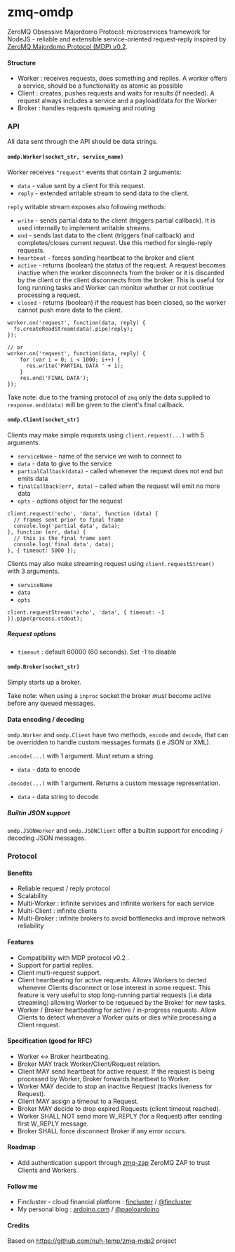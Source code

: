 zmq-omdp
========

ZeroMQ Obsessive Majordomo Protocol: microservices framework for NodeJS - reliable and extensible service-oriented request-reply inspired by [ZeroMQ Majordomo Protocol (MDP) v0.2](http://rfc.zeromq.org/spec:7). 

#### Structure
* Worker : receives requests, does something and replies. A worker offers a service, should be a functionality as atomic as possible
* Client : creates, pushes requests and waits for results (if needed). A request always includes a service and a payload/data for the Worker
* Broker : handles requests queueing and routing

### API

All data sent through the API should be data strings.

#### `omdp.Worker(socket_str, service_name)`

Worker receives `"request"` events that contain 2 arguments:

* `data` - value sent by a client for this request.
* `reply` - extended writable stream to send data to the client.

`reply` writable stream exposes also following methods:

* `write` - sends partial data to the client (triggers partial callback). It is used internally to implement writable streams.
* `end` - sends last data to the client (triggers final callback) and completes/closes current request. Use this method for single-reply requests.
* `heartbeat` - forces sending heartbeat to the broker and client
* `active` - returns (boolean) the status of the request. A request becomes inactive when the worker disconnects from the broker or it is discarded by the client or the client disconnects from the broker. This is useful for long running tasks and Worker can monitor whether or not continue processing a request. 
* `closed` - returns (boolean) if the request has been closed, so the worker cannot push more data to the client.

````
worker.on('request', function(data, reply) {
  fs.createReadStream(data).pipe(reply);
});

// or
worker.on('request', function(data, reply) {
	for (var i = 0; i < 1000; i++) {
	  res.write('PARTIAL DATA ' + i);
	}
	res.end('FINAL DATA');
});
````

Take note: due to the framing protocol of `zmq` only the data supplied to `response.end(data)` will be given to the client's final callback.

#### `omdp.Client(socket_str)`

Clients may make simple requests using `client.request(...)` with 5 arguments.

* `serviceName` - name of the service we wish to connect to
* `data` - data to give to the service
* `partialCallback(data)` - called whenever the request does not end but emits data
* `finalCallback(err, data)` - called when the request will emit no more data
* `opts` - options object for the request

````
client.request('echo', 'data', function (data) {
  // frames sent prior to final frame
  console.log('partial data', data);
}, function (err, data) {
  // this is the final frame sent
  console.log('final data', data);
}, { timeout: 5000 });
````

Clients may also make streaming request using `client.requestStream()` with 3 arguments.

* `serviceName`
* `data`
* `opts`

````
client.requestStream('echo', 'data', { timeout: -1 }).pipe(process.stdout);
````

##### Request options
* `timeout` : default 60000 (60 seconds). Set -1 to disable

#### `omdp.Broker(socket_str)`

Simply starts up a broker.

Take note: when using a `inproc` socket the broker *must* become active before any queued messages.

#### Data encoding / decoding

`omdp.Worker` and `omdp.Client` have two methods, `encode` and `decode`, that can be overridden to handle custom messages formats (i.e JSON or XML).

`.encode(...)` with 1 argument. Must return a string.

* `data` - data to encode

`.decode(...)` with 1 argument. Returns a custom message representation. 

* `data` - data string to decode

##### Builtin JSON support

`omdp.JSONWorker` and `omdp.JSONClient` offer a builtin support for encoding / decoding JSON messages. 

### Protocol

#### Benefits
* Reliable request / reply protocol
* Scalability
* Multi-Worker : infinite services and infinite workers for each service
* Multi-Client : infinite clients
* Multi-Broker : infinite brokers to avoid bottlenecks and improve network reliability

#### Features
* Compatibility with MDP protocol v0.2 .
* Support for partial replies.
* Client multi-request support.
* Client heartbeating for active requests. Allows Workers to dected whenever Clients disconnect or lose interest in some request. This feature is very useful to stop long-running partial requests (i.e data streaming) allowing Worker to be requeued by the Broker for new tasks.
* Worker / Broker heartbeating for active / in-progress requests. Allow Clients to detect whenever a Worker quits or dies while processing a Client request.

#### Specification (good for RFC)
* Worker <-> Broker heartbeating.
* Broker MAY track Worker/Client/Request relation.
* Client MAY send heartbeat for active request. If the request is being processed by Worker, Broker forwards heartbeat to Worker. 
* Worker MAY decide to stop an inactive Request (tracks liveness for Request).
* Client MAY assign a timeout to a Request.
* Broker MAY decide to drop expired Requests (client timeout reached).
* Worker SHALL NOT send more W_REPLY (for a Request) after sending first W_REPLY message.
* Broker SHALL force disconnect Broker if any error occurs.

#### Roadmap
* Add authentication support through [zmq-zap](https://github.com/msealand/zmq-zap.node) ZeroMQ ZAP to trust Clients and Workers.

#### Follow me

* Fincluster - cloud financial platform : [fincluster](http://fincluster.com) /  [@fincluster](https://twitter.com/fincluster)
* My personal blog : [ardoino.com](http://ardoino.com) / [@paoloardoino](https://twitter.com/paoloardoino)

#### Credits
Based on https://github.com/nuh-temp/zmq-mdp2 project
